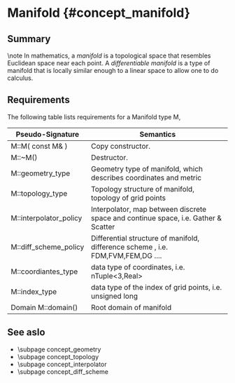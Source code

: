 Manifold  {#concept_manifold}
===========================
## Summary
  \note In mathematics, a _manifold_ is a topological space that resembles Euclidean space near each point. A _differentiable manifold_ is a type of manifold that is locally similar enough to a linear space to allow one to do calculus. 
   
## Requirements

The following table lists requirements for a Manifold type M,  

 Pseudo-Signature  		| Semantics  
 -------------------|-------------  
 M::M( const M& ) 		| Copy constructor.  
 M::~M() 				| Destructor. 
 M::geometry_type		| Geometry type of manifold, which describes coordinates and metric
 M::topology_type		| Topology structure of manifold,   topology of grid points
 M::interpolator_policy	| Interpolator, map between discrete space and continue space, i.e. Gather & Scatter
 M::diff_scheme_policy	| Differential structure of manifold, difference scheme , i.e. FDM,FVM,FEM,DG ....
 M::coordiantes_type 	| data type of coordinates, i.e. nTuple<3,Real>
 M::index_type			| data type of the index of grid points, i.e. unsigned long
 Domain M::domain()		| Root domain of manifold

## See aslo
- \subpage concept_geometry 
- \subpage concept_topology
- \subpage concept_interpolator
- \subpage concept_diff_scheme





